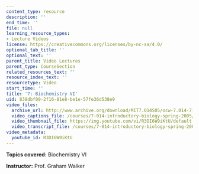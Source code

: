 ```yaml
---
content_type: resource
description: ''
end_time: ''
file: null
learning_resource_types:
- Lecture Videos
license: https://creativecommons.org/licenses/by-nc-sa/4.0/
optional_tab_title: ''
optional_text: ''
parent_title: Video Lectures
parent_type: CourseSection
related_resources_text: ''
resource_index_text: ''
resourcetype: Video
start_time: ''
title: '7: Biochemistry VI'
uid: 838dbf09-2f16-81e8-be1e-57fe36d538e9
video_files:
  archive_url: http://www.archive.org/download/MIT7.014S05/ocw-7.014-7-16feb05-220k.mp4
  video_captions_file: /courses/7-014-introductory-biology-spring-2005/42f13acfe5065fc181ae0039dce6343c_R3DI6W9iKtU.vtt
  video_thumbnail_file: https://img.youtube.com/vi/R3DI6W9iKtU/default.jpg
  video_transcript_file: /courses/7-014-introductory-biology-spring-2005/cdabed1e33ba29ceae967b1a2ebfc991_R3DI6W9iKtU.pdf
video_metadata:
  youtube_id: R3DI6W9iKtU
---
```


**Topics covered:** Biochemistry VI  
  
**Instructor:** Prof. Graham Walker


